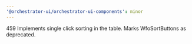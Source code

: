 ```yaml
---
'@orchestrator-ui/orchestrator-ui-components': minor
---
```


459 Implements single click sorting in the table. Marks WfoSortButtons as deprecated.
